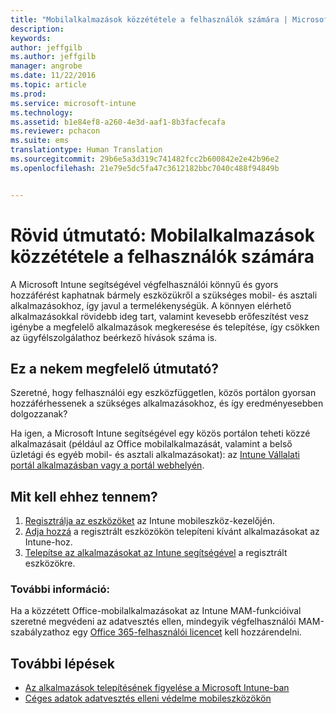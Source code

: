```yaml
---
title: "Mobilalkalmazások közzététele a felhasználók számára | Microsoft Intune"
description: 
keywords: 
author: jeffgilb
ms.author: jeffgilb
manager: angrobe
ms.date: 11/22/2016
ms.topic: article
ms.prod: 
ms.service: microsoft-intune
ms.technology: 
ms.assetid: b1e84ef8-a260-4e3d-aaf1-8b3facfecafa
ms.reviewer: pchacon
ms.suite: ems
translationtype: Human Translation
ms.sourcegitcommit: 29b6e5a3d319c741482fcc2b600842e2e42b96e2
ms.openlocfilehash: 21e79e5dc5fa47c3612182bbc7040c488f94849b


---
```


# <a name="quick-start-guide-publish-mobile-apps-to-your-users"></a>Rövid útmutató: Mobilalkalmazások közzététele a felhasználók számára
A Microsoft Intune segítségével végfelhasználói könnyű és gyors hozzáférést kaphatnak bármely eszközükről a szükséges mobil- és asztali alkalmazásokhoz, így javul a termelékenységük. A könnyen elérhető alkalmazásokkal rövidebb ideg tart, valamint kevesebb erőfeszítést vesz igénybe a megfelelő alkalmazások megkeresése és telepítése, így csökken az ügyfélszolgálathoz beérkező hívások száma is.   

## <a name="is-this-quick-start-guide-right-for-me"></a>Ez a nekem megfelelő útmutató?
Szeretné, hogy felhasználói egy eszközfüggetlen, közös portálon gyorsan hozzáférhessenek a szükséges alkalmazásokhoz, és így eredményesebben dolgozzanak?

Ha igen, a Microsoft Intune segítségével egy közös portálon teheti közzé alkalmazásait (például az Office mobilalkalmazását, valamint a belső üzletági és egyéb mobil- és asztali alkalmazásokat): az [Intune Vállalati portál alkalmazásban vagy a portál webhelyén](/intune/enduser/company-portal-frequently-asked-questions).

## <a name="how-do-i-do-it"></a>Mit kell ehhez tennem?
1.  [Regisztrálja az eszközöket](/intune/deploy-use/enroll-devices-in-microsoft-intune) az Intune mobileszköz-kezelőjén.
2.  [Adja hozzá](/intune/deploy-use/add-apps-for-mobile-devices-in-microsoft-intune) a regisztrált eszközökön telepíteni kívánt alkalmazásokat az Intune-hoz.
3.  [Telepítse az alkalmazásokat az Intune segítségével](/intune/deploy-use/deploy-apps) a regisztrált eszközökre.

### <a name="additional-information"></a>További információ:
Ha a közzétett Office-mobilalkalmazásokat az Intune MAM-funkcióival szeretné megvédeni az adatvesztés ellen, mindegyik végfelhasználói MAM-szabályzathoz egy [Office 365-felhasználói licencet](https://support.office.com/article/Assign-or-remove-licenses-for-Office-365-for-business-997596b5-4173-4627-b915-36abac6786dc) kell hozzárendelni.

## <a name="what-should-i-do-next"></a>További lépések
- [Az alkalmazások telepítésének figyelése a Microsoft Intune-ban](/intune/deploy-use/monitor-apps-in-microsoft-intune)
- [Céges adatok adatvesztés elleni védelme mobileszközökön](/intune/deploy-use/protect-app-data-using-mobile-app-management-policies-with-microsoft-intune)



<!--HONumber=Nov16_HO4-->


